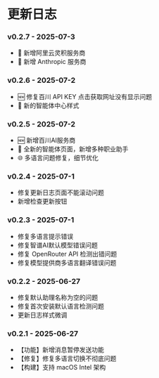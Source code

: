 # 更新日志

### v0.2.7 - 2025-07-3

- 📢 新增阿里云灵积服务商
- 📢 新增 Anthropic 服务商

### v0.2.6 - 2025-07-2

- 🆕 修复百川 API KEY 点击获取网址没有显示问题
- 📢 新的智能体中心样式

### v0.2.5 - 2025-07-2

- 🆕 新增百川AI服务商
- 📢 全新的智能体页面，新增多种职业助手
- 🌐 多语言问题修复，细节优化

### v0.2.4 - 2025-07-1

- 修复更新日志页面不能滚动问题
- 新增检查更新按钮

### v0.2.3 - 2025-07-1

- 修复多语言提示错误
- 修复智谱AI默认模型错误问题
- 修复 OpenRouter API 检测出错问题
- 修复模型提供商多语言翻译错误问题

### v0.2.2 - 2025-06-27

- 修复默认助理名称为空的问题
- 修复首次安装默认语言检测问题
- 更新日志样式微调

### v0.2.1 - 2025-06-27

- 【功能】新增消息暂停发送功能
- 【修复】修复多语言切换不彻底问题
- 【构建】支持 macOS Intel 架构
